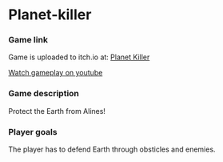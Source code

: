 # Planet-killer

### Game link
Game is uploaded to itch.io at: [Planet Killer](https://wrathchild14.itch.io/planet-killer)

[Watch gameplay on youtube](https://youtu.be/ctFImAm3R5Y)

### Game description
Protect the Earth from Alines!

### Player goals
The player has to defend Earth through obsticles and enemies.
